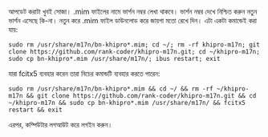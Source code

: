 
আপডেট করাটা খুবই সোজা। .mim ফাইলের নামে ভার্শন নম্বর লেখা থাকবে। ভার্শন নম্বর দেখে নিশ্চিত করুন নতুন ভার্শন এসেছে কি-না। নতুন করে .mim ফাইল ডাউনলোড করে জায়গা মতো রেখে দিন। এটা একটা কমান্ডেই করা যায়:
```
sudo rm /usr/share/m17n/bn-khipro*.mim; cd ~/; rm -rf khipro-m17n; git clone https://github.com/rank-coder/khipro-m17n.git; cd ~/khipro-m17n; sudo cp bn-khipro*.mim /usr/share/m17n/; ibus restart; exit
```
যারা fcitx5 ব্যবহার করেন তারা নিচের কমান্ডটি ব্যবহার করতে পারেন:
```
sudo rm /usr/share/m17n/bn-khipro*.mim && cd ~/ && rm -rf ~/khipro-m17n && git clone https://github.com/rank-coder/khipro-m17n.git && cd ~/khipro-m17n && sudo cp bn-khipro*.mim /usr/share/m17n/ && fcitx5 restart && exit
```
এরপর, কম্পিউটার লগআউট করে লগইন করুন।